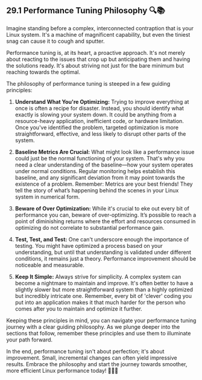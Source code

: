 ## 29.1 Performance Tuning Philosophy 🔍📚

Imagine standing before a complex, interconnected contraption that is your Linux system. It's a machine of magnificent capability, but even the tiniest snag can cause it to cough and sputter. 

Performance tuning is, at its heart, a proactive approach. It's not merely about reacting to the issues that crop up but anticipating them and having the solutions ready. It's about striving not just for the bare minimum but reaching towards the optimal. 

The philosophy of performance tuning is steeped in a few guiding principles:

1. **Understand What You're Optimizing:** Trying to improve everything at once is often a recipe for disaster. Instead, you should identify what exactly is slowing your system down. It could be anything from a resource-heavy application, inefficient code, or hardware limitation. Once you've identified the problem, targeted optimization is more straightforward, effective, and less likely to disrupt other parts of the system.

2. **Baseline Metrics Are Crucial:** What might look like a performance issue could just be the normal functioning of your system. That's why you need a clear understanding of the baseline—how your system operates under normal conditions. Regular monitoring helps establish this baseline, and any significant deviation from it may point towards the existence of a problem. Remember: Metrics are your best friends! They tell the story of what’s happening behind the scenes in your Linux system in numerical form.

3. **Beware of Over Optimization:** While it's crucial to eke out every bit of performance you can, beware of over-optimizing. It’s possible to reach a point of diminishing returns where the effort and resources consumed in optimizing do not correlate to substantial performance gain. 

4. **Test, Test, and Test:** One can't underscore enough the importance of testing. You might have optimized a process based on your understanding, but until that understanding is validated under different conditions, it remains just a theory. Performance improvement should be noticeable and measurable.

5. **Keep It Simple:** Always strive for simplicity. A complex system can become a nightmare to maintain and improve. It's often better to have a slightly slower but more straightforward system than a highly optimized but incredibly intricate one. Remember, every bit of 'clever' coding you put into an application makes it that much harder for the person who comes after you to maintain and optimize it further.

Keeping these principles in mind, you can navigate your performance tuning journey with a clear guiding philosophy. As we plunge deeper into the sections that follow, remember these principles and use them to illuminate your path forward. 

In the end, performance tuning isn't about perfection; it's about improvement. Small, incremental changes can often yield impressive results. Embrace the philosophy and start the journey towards smoother, more efficient Linux performance today! 🦉🌱🚀
